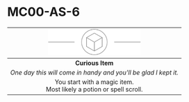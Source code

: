 # MC00-AS-6

| <img src="../../images/card-icons/d6.png" height="60" /> |
|:---:|
| **Curious Item** |
| *One day this will come in handy and you'll be glad I kept it.* |
| You start with a magic item.<br>Most likely a potion or spell scroll. |
